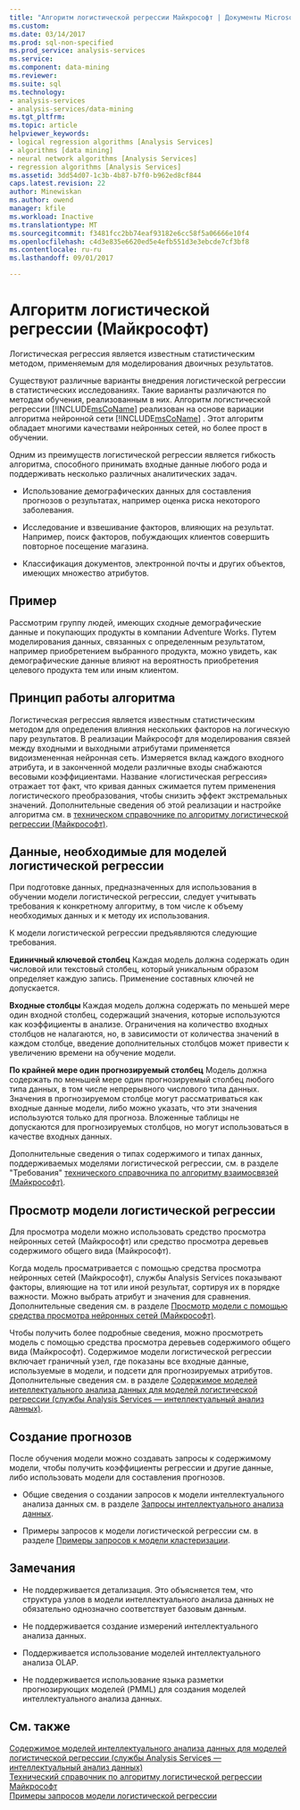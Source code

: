 ```yaml
---
title: "Алгоритм логистической регрессии Майкрософт | Документы Microsoft"
ms.custom: 
ms.date: 03/14/2017
ms.prod: sql-non-specified
ms.prod_service: analysis-services
ms.service: 
ms.component: data-mining
ms.reviewer: 
ms.suite: sql
ms.technology:
- analysis-services
- analysis-services/data-mining
ms.tgt_pltfrm: 
ms.topic: article
helpviewer_keywords:
- logical regression algorithms [Analysis Services]
- algorithms [data mining]
- neural network algorithms [Analysis Services]
- regression algorithms [Analysis Services]
ms.assetid: 3dd54d07-1c3b-4b87-b7f0-b962ed8cf844
caps.latest.revision: 22
author: Minewiskan
ms.author: owend
manager: kfile
ms.workload: Inactive
ms.translationtype: MT
ms.sourcegitcommit: f3481fcc2bb74eaf93182e6cc58f5a06666e10f4
ms.openlocfilehash: c4d3e835e6620ed5e4efb551d3e3ebcde7cf3bf8
ms.contentlocale: ru-ru
ms.lasthandoff: 09/01/2017

---
```

# <a name="microsoft-logistic-regression-algorithm"></a>Алгоритм логистической регрессии (Майкрософт)
  Логистическая регрессия является известным статистическим методом, применяемым для моделирования двоичных результатов.  
  
 Существуют различные варианты внедрения логистической регрессии в статистических исследованиях. Такие варианты различаются по методам обучения, реализованным в них. Алгоритм логистической регрессии [!INCLUDE[msCoName](../../includes/msconame-md.md)] реализован на основе вариации алгоритма нейронной сети [!INCLUDE[msCoName](../../includes/msconame-md.md)] . Этот алгоритм обладает многими качествами нейронных сетей, но более прост в обучении.  
  
 Одним из преимуществ логистической регрессии является гибкость алгоритма, способного принимать входные данные любого рода и поддерживать несколько различных аналитических задач.  
  
-   Использование демографических данных для составления прогнозов о результатах, например оценка риска некоторого заболевания.  
  
-   Исследование и взвешивание факторов, влияющих на результат. Например, поиск факторов, побуждающих клиентов совершить повторное посещение магазина.  
  
-   Классификация документов, электронной почты и других объектов, имеющих множество атрибутов.  
  
## <a name="example"></a>Пример  
 Рассмотрим группу людей, имеющих сходные демографические данные и покупающих продукты в компании Adventure Works. Путем моделирования данных, связанных с определенным результатом, например приобретением выбранного продукта, можно увидеть, как демографические данные влияют на вероятность приобретения целевого продукта тем или иным клиентом.  
  
## <a name="how-the-algorithm-works"></a>Принцип работы алгоритма  
 Логистическая регрессия является известным статистическим методом для определения влияния нескольких факторов на логическую пару результатов. В реализации Майкрософт для моделирования связей между входными и выходными атрибутами применяется видоизмененная нейронная сеть. Измеряется вклад каждого входного атрибута, и в законченной модели различные входы снабжаются весовыми коэффициентами. Название «логистическая регрессия» отражает тот факт, что кривая данных сжимается путем применения логистического преобразования, чтобы снизить эффект экстремальных значений. Дополнительные сведения об этой реализации и настройке алгоритма см. в [техническом справочнике по алгоритму логистической регрессии (Майкрософт)](../../analysis-services/data-mining/microsoft-logistic-regression-algorithm-technical-reference.md).  
  
## <a name="data-required-for-logistic-regression-models"></a>Данные, необходимые для моделей логистической регрессии  
 При подготовке данных, предназначенных для использования в обучении модели логистической регрессии, следует учитывать требования к конкретному алгоритму, в том числе к объему необходимых данных и к методу их использования.  
  
 К модели логистической регрессии предъявляются следующие требования.  
  
 **Единичный ключевой столбец** Каждая модель должна содержать один числовой или текстовый столбец, который уникальным образом определяет каждую запись. Применение составных ключей не допускается.  
  
 **Входные столбцы** Каждая модель должна содержать по меньшей мере один входной столбец, содержащий значения, которые используются как коэффициенты в анализе. Ограничения на количество входных столбцов не налагаются, но, в зависимости от количества значений в каждом столбце, введение дополнительных столбцов может привести к увеличению времени на обучение модели.  
  
 **По крайней мере один прогнозируемый столбец** Модель должна содержать по меньшей мере один прогнозируемый столбец любого типа данных, в том числе непрерывного числового типа данных. Значения в прогнозируемом столбце могут рассматриваться как входные данные модели, либо можно указать, что эти значения используются только для прогноза. Вложенные таблицы не допускаются для прогнозируемых столбцов, но могут использоваться в качестве входных данных.  
  
 Дополнительные сведения о типах содержимого и типах данных, поддерживаемых моделями логистической регрессии, см. в разделе "Требования" [технического справочника по алгоритму взаимосвязей (Майкрософт)](../../analysis-services/data-mining/microsoft-logistic-regression-algorithm-technical-reference.md).  
  
## <a name="viewing-a-logistic-regression-model"></a>Просмотр модели логистической регрессии  
 Для просмотра модели можно использовать средство просмотра нейронных сетей (Майкрософт) или средство просмотра деревьев содержимого общего вида (Майкрософт).  
  
 Когда модель просматривается с помощью средства просмотра нейронных сетей (Майкрософт), службы Analysis Services показывают факторы, влияющие на тот или иной результат, сортируя их в порядке важности. Можно выбрать атрибут и значения для сравнения. Дополнительные сведения см. в разделе [Просмотр модели с помощью средства просмотра нейронных сетей (Майкрософт)](../../analysis-services/data-mining/browse-a-model-using-the-microsoft-neural-network-viewer.md).  
  
 Чтобы получить более подробные сведения, можно просмотреть модель с помощью средства просмотра деревьев содержимого общего вида (Майкрософт). Содержимое модели логистической регрессии включает граничный узел, где показаны все входные данные, используемые в модели, и подсети для прогнозируемых атрибутов. Дополнительные сведения см. в разделе [Содержимое моделей интеллектуального анализа данных для моделей логистической регрессии (службы Analysis Services — интеллектуальный анализ данных)](../../analysis-services/data-mining/mining-model-content-for-logistic-regression-models.md).  
  
## <a name="creating-predictions"></a>Создание прогнозов  
 После обучения модели можно создавать запросы к содержимому модели, чтобы получить коэффициенты регрессии и другие данные, либо использовать модели для составления прогнозов.  
  
-   Общие сведения о создании запросов к модели интеллектуального анализа данных см. в разделе [Запросы интеллектуального анализа данных](../../analysis-services/data-mining/data-mining-queries.md).  
  
-   Примеры запросов к модели логистической регрессии см. в разделе [Примеры запросов к модели кластеризации](../../analysis-services/data-mining/clustering-model-query-examples.md).  
  
## <a name="remarks"></a>Замечания  
  
-   Не поддерживается детализация. Это объясняется тем, что структура узлов в модели интеллектуального анализа данных не обязательно однозначно соответствует базовым данным.  
  
-   Не поддерживается создание измерений интеллектуального анализа данных.  
  
-   Поддерживается использование моделей интеллектуального анализа OLAP.  
  
-   Не поддерживается использование языка разметки прогнозирующих моделей (PMML) для создания моделей интеллектуального анализа данных.  
  
## <a name="see-also"></a>См. также  
 [Содержимое моделей интеллектуального анализа данных для моделей логистической регрессии (службы Analysis Services — интеллектуальный анализ данных)](../../analysis-services/data-mining/mining-model-content-for-logistic-regression-models.md)   
 [Технический справочник по алгоритму логистической регрессии Майкрософт](../../analysis-services/data-mining/microsoft-logistic-regression-algorithm-technical-reference.md)   
 [Примеры запросов модели логистической регрессии](../../analysis-services/data-mining/logistic-regression-model-query-examples.md)  
  
  

